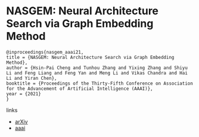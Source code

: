 # NASGEM: Neural Architecture Search via Graph Embedding Method

```
@inproceedings{nasgem_aaai21,
title = {NASGEM: Neural Architecture Search via Graph Embedding Method},
author = {Hsin-Pai Cheng and Tunhou Zhang and Yixing Zhang and Shiyu Li and Feng Liang and Feng Yan and Meng Li and Vikas Chandra and Hai Li and Yiran Chen},
booktitle = {Proceedings of the Thirty-Fifth Conference on Association for the Advancement of Artificial Intelligence (AAAI)},
year = {2021}
}
```

links
- [arXiv](https://arxiv.org/abs/2007.04452)
- [aaai](https://www.aaai.org/AAAI21Papers/AAAI-2556.ChengHP.pdf)
